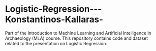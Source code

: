 # Logistic-Regression---Konstantinos-Kallaras-
Part of the Introduction to Machine Learning and Artificial Intelligence in Archaeology (MLA) course.  This repository contains code and dataset related to the presentation on Logistic Regression. 
